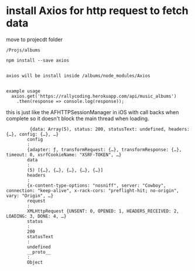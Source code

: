 # install Axios for http request to fetch data

  move to projecdt folder 

    /Projs/albums 
    
    npm install --save axios
  
  
    axios will be install inside /albums/node_modules/Axios
  
  
    example usage
      axios.get('https://rallycoding.herokuapp.com/api/music_albums')
        .then(response => console.log(response));

 this is just like the AFHTTPSessionManager in iOS with call backs when complete so it doesn't block the main thread
 when loading.
 
 
 
             {data: Array(5), status: 200, statusText: undefined, headers: {…}, config: {…}, …}
            config
            :
            {adapter: ƒ, transformRequest: {…}, transformResponse: {…}, timeout: 0, xsrfCookieName: "XSRF-TOKEN", …}
            data
            :
            (5) [{…}, {…}, {…}, {…}, {…}]
            headers
            :
            {x-content-type-options: "nosniff", server: "Cowboy", connection: "keep-alive", x-rack-cors: "preflight-hit; no-origin", vary: "Origin", …}
            request
            :
            XMLHttpRequest {UNSENT: 0, OPENED: 1, HEADERS_RECEIVED: 2, LOADING: 3, DONE: 4, …}
            status
            :
            200
            statusText
            :
            undefined
            __proto__
            :
            Object
